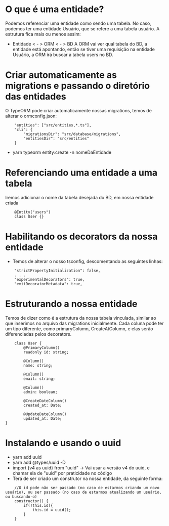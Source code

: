 # O que é uma entidade?
Podemos referenciar uma entidade como sendo uma tabela. No caso, podemos ter uma entidade Usuário, que se refere a uma tabela usuário. A estrutura fica mais ou menos assim:
-   Entidade < - > ORM < - > BD
A ORM vai ver qual tabela do BD, a entidade está apontando, então se tiver uma requisição na entidade Usuário, a ORM irá buscar a tabela users no BD.

# Criar automaticamente as migrations e passando o diretório das entidades
O TypeORM pode criar automaticamente nossas migrations, temos de alterar o ormconfig.json:
```
    "entities": ["src/entities,*.ts"],
    "cli": {
        "migrationsDir": "src/database/migrations",
        "entitiesDir": "src/entities"
    }
```
-   yarn typeorm entity:create -n nomeDaEntidade

# Referenciando uma entidade a uma tabela
Iremos adicionar o nome da tabela desejada do BD, em nossa entidade criada
```
    @Entity("users")
    class User {}
```

# Habilitando os decorators da nossa entidade
-   Temos de alterar o nosso tsconfig, descomentando as seguintes linhas:
```
    "strictPropertyInitialization": false, 
    . . . 
    "experimentalDecorators": true,             
    "emitDecoratorMetadata": true,  
```

# Estruturando a nossa entidade
Temos de dizer como é a estrutura da nossa tabela vinculada, similar ao que inserimos no arquivo das migrations inicialmente. Cada coluna pode ter um tipo diferente, como primaryColumn, CreateAtColumn, e elas serão diferenciadas pelos decorators.
```
    class User {
        @PrimaryColumn()
        readonly id: string;

        @Column()
        name: string;

        @Column()
        email: string;

        @Column()
        admin: boolean;

        @CreateDateColumn()
        created_at: Date;

        @UpdateDateColumn()
        updated_at: Date;
}
```

# Instalando e usando o uuid
-   yarn add uuid
-   yarn add @types/uuid -D
-   import {v4 as uuid} from "uuid" -> Vai usar a versão v4 do uuid, e chamar ela de "uuid" por praticidade no código
-   Terá de ser criado um construtor na nossa entidade, da seguinte forma:
```
    //O id pode não ser passado (no caso de estarmos criando um novo usuário), ou ser passado (no caso de estarmos atualizando um usuário, ou buscando-o)
    constructor() {
        if(!this.id){
            this.id = uuid();
        }
    }
```
